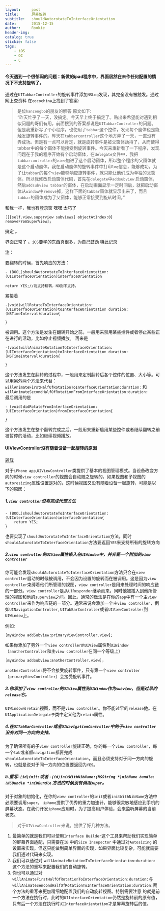 ```yaml
---
layout:     post
title:      屏幕旋转
subtitle:   shouldAutorotateToInterfaceOrientation
date:       2015-12-15
author:     Rookie
header-img: 
catalog: true
stickie: false
tags:
    - iOS
    - OC
    - C
---
```



#### 今天遇到一个很郁闷的问题：新做的ipad程序中，界面居然在未作任何配置的情况下不支持旋转了。

通过在`UITabbarController`的旋转事件添加`NSLog`发现，其完全没有被触发。通过网上查资料 在`cocochina`上找到了答案:  

>是位`hanzengbo`的朋友的解答 原文如下:  
>“昨天忙乎了一天，没搞定。今天早上终于搞定了。贴出来希望能对遇到相似问题的哥们有用。前面搜到的答案都说是`UITabbarController`的问题。但是我重新写了个小程序，也使用了`tabbar`这个控件，发现每个窗体也是能触发旋转事件的。昨天在`tabbarcontroller`这个地方弄了一天，一直没有弄成功。但是有一点可以肯定，就是旋转事件是被父窗体劫持了，从而使得tabbar中的每个窗体不能接受到旋转事件。今天来重新看了一下程序，发现问题在于我的程序开始有个启动窗体，在`delegate`文件中，我把`tabbarcontroller`的`view`加进了这个启动窗体，所以整个程序的父窗体就是这个启动窗体。我在启动窗体的旋转事件中打印`log`信息，能够成功。为了让`tabbar`的每个`view`能够响应旋转事件，就只能让他们成为单独的父窗体。所以我修改启动窗体代码，首先在`delegate`中`addsubview` 启动窗体，然后`addsubview tabbar`的窗体，在启动画面显示一定时间后，就把启动窗体从`window`中`remove`掉，这样下面的`tabbar`窗体就显示出来了，而且`tabbar`的窗体成为了父窗体，能够正常接受到旋转时间。”

和我一样，我也有登录窗 嘿嘿 太巧了 

`[[[self.view.superview subviews] objectAtIndex:0] removeFromSuperView];`

搞定 。

界面正常了 。`iOS`要学的东西真很多，为自己鼓劲 特此记录

注：

要翻转的时候，首先响应的方法：
```obj-c
- (BOOL)shouldAutorotateToInterfaceOrientation:(UIInterfaceOrientation)interfaceOrientation

return YES;//则支持翻转，NO则不支持。
```
紧接着
```obj-c
-(void)willRotateToInterfaceOrientation:(UIInterfaceOrientation)toInterfaceOrientation duration:(NSTimeInterval)duration{
	
}
```
被调用。这个方法是发生在翻转开始之前。一般用来禁用某些控件或者停止某些正在进行的活动，比如停止视频播放。
再来是

```obj-c
-(void)willAnimateRotationToInterfaceOrientation:(UIInterfaceOrientation)toInterfaceOrientation duration:(NSTimeInterval)duration{

}
```
这个方法发生在翻转的过程中，一般用来定制翻转后各个控件的位置、大小等。可以用另外两个方法来代替：`willAnimateFirstHalfOfRotationToInterfaceOrientation:duration:`   和  `willAnimateSecondHalfOfRotationFromInterfaceOrientation:duration:`  
最后调用的是

```obj-c
- (void)didRotateFromInterfaceOrientation:(UIInterfaceOrientation)fromInterfaceOrientation{

}
```
这个方法发生在整个翻转完成之后。一般用来重新启用某些控件或者继续翻转之前被暂停的活动，比如继续视频播放。

#### UIViewController没有随着设备一起旋转的原因 

[转载](http://blog.sina.com.cn/s/blog_6de189920101266h.html)

对于`iPhone app`,`UIViewController`类提供了基本的视图管理模式。当设备改变方向的时候`view controller`的视图会自动随之旋转的。如果视图和子视图的`autoresizing`属性设置是对的，这时候视图又没有随着设备一起旋转，可能是以下的原因：

##### 1.`view controller`没有完成代理方法

```obj-c
- (BOOL)shouldAutorotateToInterfaceOrientation:(UIInterfaceOrientation)interfaceOrientation{
	return YES;
}
```
也要实现了`shouldAutorotateToInterfaceOrientation`方法，同时`shouldAutorotateToInterfaceOrientation`方法要返回`YES`来支持所有的旋转方向  

##### 2.`view controller`的`UIView`属性嵌入在`UIWindow`中，并非是一个附加的`view controller`

你可能会发现`shouldAutorotateToInterfaceOrientation`方法只会在`view controller`启动的时候被调用，不会因为设置的旋转而在被调用。这是因为`view controller`束缚着他们所管理的视图，`view controller`是用来处理时间的响应链的一部分。`view controller`是从`UIResponder`继承而来，同时他被插入到他所管理的视图和他的`superview`之间。因此，通常的做法是在你的`app`中有一个主`view controller`来作为响应链的一部分。通常来说会添加一个主`view controller`，例如`UINavigationController`, `UITabBarController`或者`UIViewController`到`UIWindow`上。  

例如:  

```obj-c
[myWindow addSubview:primaryViewController.view]; 
```

如果你添加了另外一个`view controller的UIView`属性到`UIWindow`（`anotherController`和主`view controller`在同一个等级上）

```obj-c
[myWindow addSubview:anotherController.view];
```

`anotherController`将不会接受旋转事件，只有第一个`view controller`（`primaryViewController`）会接受旋转事件。

##### 3.你添加了`view controller`的`UIView`属性到`UIWindow`作为`subview`，但是过早的`release`它。  

`UIWindow会retain`视图，而不是`view controller`。你不能过早的`release`他。在`UIApplicationDelegate子`类中定义他为`retain`属性。

##### 4.在`UITabBarController`或者`UINavigationController`中的子`view controller`没有对同一方向的支持。

为了确保所有的子`view controller`旋转正确，你的每一个`view controller`，每一个`tab`或者额`navigation`都要完成`shouldAutorotateToInterfaceOrientation`，而且必须支持对于同一方向的旋转，也就是说对于同一方向的位置要返回为`YES`。

##### 5.重写`-(id)init:`或者 `-(id)initWithNibName:(NSString *)nibName bundle:(NSBundle *)nibBundle` 方法的时候没有调用`super`。

对于对象的初始化，在你的`view controller`的`init`或者`initWithNibName`方法中必须要调用`super`。
`iphone`提供了优秀的重力加速计，能够很灵敏地感应到手机的屏幕状态。在我们开发`iphone`应用时，为了提高用户体验，会来监听屏幕的当前状态。  
>对于`UIViewController`来说，提供了好几种方法。
1. 最简单的就是我们可以使用`Interface Builder`这个工具来帮助我们实现简单的屏幕界面适配，只需要在`IB` 中的`Size Insepector` 中通过对`Autosizing` 的
设置来实现。但这只能做到简单界面的实现，如果界面比较复杂，可能就需要我们通过代码来实现。
2. 我们可以通过对 `willAnimateRotationToInterfaceOrientation:duration:`这个方法的重写来配置我们的自动旋转。
3. 你也可以通过对`willAnimateFirstHalfOfRotationToInterfaceOrientation:duration:`与`willAnimateSencondHalfOfRotationToInterfaceOrientation:duration:`两个方法的重写来更加精细地配置我们的自动旋转视图。特别需要注意 的就是前一个方法在执行时，此时的`UIInterfaceOrientation`仍然是旋转前的原有值，只有后一个方法在执行时`UIInterfaceOrientation`才是屏幕旋转后的值。







